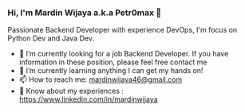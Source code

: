 ### Hi, I'm Mardin Wijaya a.k.a Petr0max 👋

Passionate Backend Developer with experience DevOps, I'm focus on Python Dev and Java Dev.

- 🔭 I’m currently looking for a job Backend Developer. If you have information in these position, please feel free contact me
- 🌱 I’m currently learning anything I can get my hands on!
- 📫 How to reach me: mardinwijaya46@gmail.com
- :page_with_curl: Know about my experiences : https://www.linkedin.com/in/mardinwijaya
